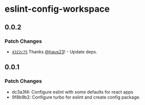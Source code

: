 # eslint-config-workspace

## 0.0.2

### Patch Changes

- [`4322c75`](https://github.com/haus23/runde.tips/commit/4322c7592485edff7f0f8df6e4d3f330a20d5c18) Thanks [@haus23](https://github.com/haus23)! - Update deps.

## 0.0.1

### Patch Changes

- dc3a3f4: Configure eslint with some defaults for react apps
- 9f8b9b2: Configure turbo for eslint and create config package.
